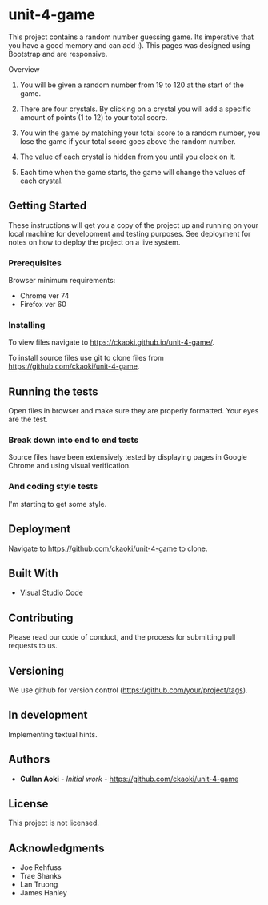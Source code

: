 # unit-4-game
This project contains a random number guessing game. Its imperative that you have a good memory and can add :). This pages was designed using Bootstrap and are responsive.

Overview
1. You will be given a random number from 19 to 120 at the start of the game.

2. There are four crystals. By clicking on a crystal you will add a specific amount of points (1 to 12) to your total score.

3. You win the game by matching your total score to a random number, you lose the game if your total score goes above the random number.

4. The value of each crystal is hidden from you until you clock on it.

5. Each time when the game starts, the game will change the values of each crystal. 

## Getting Started

These instructions will get you a copy of the project up and running on your local machine for development and testing purposes. See deployment for notes on how to deploy the project on a live system.


### Prerequisites

Browser minimum requirements:
* Chrome ver 74
* Firefox ver 60

### Installing

To view files navigate to  https://ckaoki.github.io/unit-4-game/.

To install source files use git to clone files from https://github.com/ckaoki/unit-4-game.

## Running the tests

Open files in browser and make sure they are properly formatted. Your eyes are the test.

### Break down into end to end tests

Source files have been extensively tested by displaying pages in Google Chrome and using visual verification.

### And coding style tests

I'm starting to get some style.

## Deployment

Navigate to https://github.com/ckaoki/unit-4-game to clone.

## Built With

* [Visual Studio Code](https://code.visualstudio.com/)

## Contributing

Please read our code of conduct, and the process for submitting pull requests to us.

## Versioning

We use github for version control (https://github.com/your/project/tags). 

## In development
Implementing textual hints.

## Authors

* **Cullan Aoki** - *Initial work* - https://github.com/ckaoki/unit-4-game

## License

This project is not licensed.

## Acknowledgments

* Joe Rehfuss
* Trae Shanks
* Lan Truong
* James Hanley

